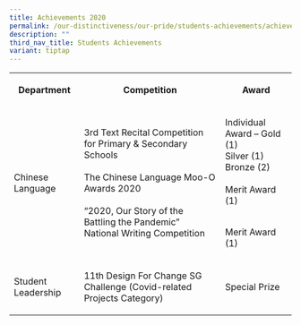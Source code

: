 ```yaml
---
title: Achievements 2020
permalink: /our-distinctiveness/our-pride/students-achievements/achievements-2020/
description: ""
third_nav_title: Students Achievements
variant: tiptap
---
```

<table style="minWidth: 75px">
<colgroup>
<col>
<col>
<col>
</colgroup>
<tbody>
<tr>
<th rowspan="1" colspan="1">
<p>Department</p>
</th>
<th rowspan="1" colspan="1">
<p>Competition</p>
</th>
<th rowspan="1" colspan="1">
<p>Award</p>
</th>
</tr>
<tr>
<td rowspan="1" colspan="1">
<p>Chinese Language</p>
</td>
<td rowspan="1" colspan="1">
<p>3rd Text Recital Competition
<br>for Primary &amp; Secondary Schools
<br>
<br>The Chinese Language Moo-O Awards 2020
<br>
<br>“2020, Our Story of the Battling the Pandemic” National Writing Competition</p>
</td>
<td rowspan="1" colspan="1">
<p>Individual Award – Gold (1)
<br>Silver (1)
<br>Bronze (2)
<br>
<br>Merit Award (1)
<br>
<br>
</p>
<p>Merit Award (1)</p>
</td>
</tr>
<tr>
<td rowspan="1" colspan="1">
<p>Student Leadership
<br>
</p>
</td>
<td rowspan="1" colspan="1">
<p>11th Design For Change SG Challenge (Covid-related Projects Category)</p>
</td>
<td rowspan="1" colspan="1">
<p>Special Prize</p>
</td>
</tr>
</tbody>
</table>
<p></p>